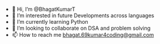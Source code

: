 - 👋 Hi, I’m @BhagatKumarT
- 👀 I’m interested in future Developments across languages
- 🌱 I’m currently learning Python
- 💞️ I’m looking to collaborate on DSA and problem solving
- 📫 How to reach me bhagat.69kumar4coding@gmail.com

<!---
BhagatKumarT/BhagatKumarT is a ✨ special ✨ repository because its `README.md` (this file) appears on your GitHub profile.
You can click the Preview link to take a look at your changes.
--->
